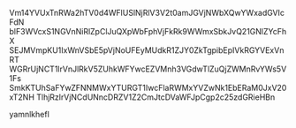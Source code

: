 Vm14YVUxTnRWa2hTV0d4WFlUSlNjRlV3V2t0amJGVjNWbXQwYWxadGVIcFdN
blF3WVcxS1NGVnNiRlZpClJuQXpWbFphVjFkRk9WWmxSbkJvQ21GNlZYcFhX
SEJMVmpKU1IxWnVSbE5pVjNoUFEyMUdkR1ZJY0ZkTgpibEpIVkRGYVExVnRT
WGRrUjNCT1lrVnJlRkV5ZUhkWFYwcEZVMnh3VGdwTlZuQjZWMnRvYWs5V1Fs
SmkKTUhSaFYwZFNNMWxYTURGT1IwcFlaRWMxYVZwNk1EbERaM0JxV20xT2NH
TlhjRzlrVjNCdUNncDRZV1Z2CmJtcDVaWFJpCgp2c25zdGRieHBn

yamnlkhefl